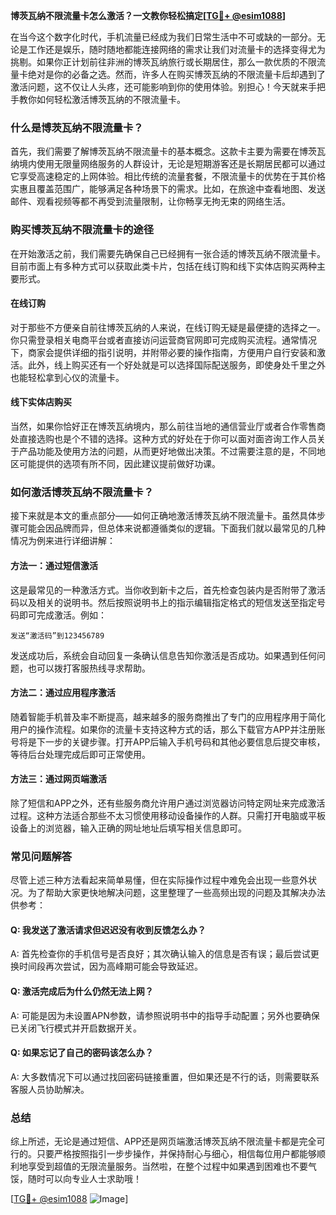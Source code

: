 **博茨瓦纳不限流量卡怎么激活？一文教你轻松搞定[[TG💪+ @esim1088](https://t.me/s/esim1088)]**

在当今这个数字化时代，手机流量已经成为我们日常生活中不可或缺的一部分。无论是工作还是娱乐，随时随地都能连接网络的需求让我们对流量卡的选择变得尤为挑剔。如果你正计划前往非洲的博茨瓦纳旅行或长期居住，那么一款优质的不限流量卡绝对是你的必备之选。然而，许多人在购买博茨瓦纳的不限流量卡后却遇到了激活问题，这不仅让人头疼，还可能影响到你的使用体验。别担心！今天就来手把手教你如何轻松激活博茨瓦纳的不限流量卡。

### 什么是博茨瓦纳不限流量卡？

首先，我们需要了解博茨瓦纳不限流量卡的基本概念。这款卡主要为需要在博茨瓦纳境内使用无限量网络服务的人群设计，无论是短期游客还是长期居民都可以通过它享受高速稳定的上网体验。相比传统的流量套餐，不限流量卡的优势在于其价格实惠且覆盖范围广，能够满足各种场景下的需求。比如，在旅途中查看地图、发送邮件、观看视频等都不再受到流量限制，让你畅享无拘无束的网络生活。

### 购买博茨瓦纳不限流量卡的途径

在开始激活之前，我们需要先确保自己已经拥有一张合适的博茨瓦纳不限流量卡。目前市面上有多种方式可以获取此类卡片，包括在线订购和线下实体店购买两种主要形式。

#### 在线订购
对于那些不方便亲自前往博茨瓦纳的人来说，在线订购无疑是最便捷的选择之一。你只需登录相关电商平台或者直接访问运营商官网即可完成购买流程。通常情况下，商家会提供详细的指引说明，并附带必要的操作指南，方便用户自行安装和激活。此外，线上购买还有一个好处就是可以选择国际配送服务，即使身处千里之外也能轻松拿到心仪的流量卡。

#### 线下实体店购买
当然，如果你恰好正在博茨瓦纳境内，那么前往当地的通信营业厅或者合作零售商处直接选购也是个不错的选择。这种方式的好处在于你可以面对面咨询工作人员关于产品功能及使用方法的问题，从而更好地做出决策。不过需要注意的是，不同地区可能提供的选项有所不同，因此建议提前做好功课。

### 如何激活博茨瓦纳不限流量卡？

接下来就是本文的重点部分——如何正确地激活博茨瓦纳不限流量卡。虽然具体步骤可能会因品牌而异，但总体来说都遵循类似的逻辑。下面我们就以最常见的几种情况为例来进行详细讲解：

#### 方法一：通过短信激活
这是最常见的一种激活方式。当你收到新卡之后，首先检查包装内是否附带了激活码以及相关的说明书。然后按照说明书上的指示编辑指定格式的短信发送至指定号码即可完成激活。例如：
```
发送“激活码”到123456789
```
发送成功后，系统会自动回复一条确认信息告知你激活是否成功。如果遇到任何问题，也可以拨打客服热线寻求帮助。

#### 方法二：通过应用程序激活
随着智能手机普及率不断提高，越来越多的服务商推出了专门的应用程序用于简化用户的操作流程。如果你的流量卡支持这种方式的话，那么下载官方APP并注册账号将是下一步的关键步骤。打开APP后输入手机号码和其他必要信息后提交审核，等待后台处理完成后即可正常使用。

#### 方法三：通过网页端激活
除了短信和APP之外，还有些服务商允许用户通过浏览器访问特定网址来完成激活过程。这种方法适合那些不太习惯使用移动设备操作的人群。只需打开电脑或平板设备上的浏览器，输入正确的网址地址后填写相关信息即可。

### 常见问题解答

尽管上述三种方法看起来简单易懂，但在实际操作过程中难免会出现一些意外状况。为了帮助大家更快地解决问题，这里整理了一些高频出现的问题及其解决办法供参考：

#### Q: 我发送了激活请求但迟迟没有收到反馈怎么办？
A: 首先检查你的手机信号是否良好；其次确认输入的信息是否有误；最后尝试更换时间段再次尝试，因为高峰期可能会导致延迟。

#### Q: 激活完成后为什么仍然无法上网？
A: 可能是因为未设置APN参数，请参照说明书中的指导手动配置；另外也要确保已关闭飞行模式并开启数据开关。

#### Q: 如果忘记了自己的密码该怎么办？
A: 大多数情况下可以通过找回密码链接重置，但如果还是不行的话，则需要联系客服人员协助解决。

### 总结

综上所述，无论是通过短信、APP还是网页端激活博茨瓦纳不限流量卡都是完全可行的。只要严格按照指引一步步操作，并保持耐心与细心，相信每位用户都能够顺利地享受到超值的无限流量服务。当然啦，在整个过程中如果遇到困难也不要气馁，随时可以向专业人士求助哦！

[[TG💪+ @esim1088](https://t.me/s/esim1088) ![Image](https://i.postimg.cc/4NQfJmqS/Snipaste-2025-05-13-00-14-12.png)]